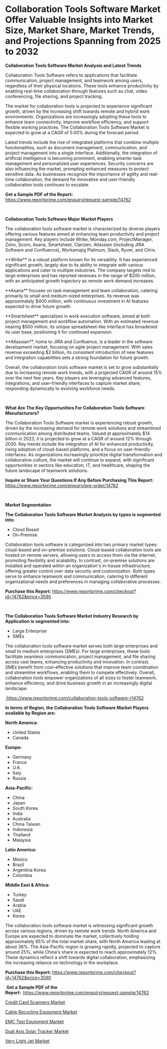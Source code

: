<p><h1>Collaboration Tools Software Market Offer Valuable Insights into Market Size, Market Share, Market Trends, and Projections Spanning from 2025 to 2032</h1></p><p><strong>Collaboration Tools Software Market Analysis and Latest Trends</strong></p>
<p><p>Collaboration Tools Software refers to applications that facilitate communication, project management, and teamwork among users, regardless of their physical locations. These tools enhance productivity by enabling real-time collaboration through features such as chat, video conferencing, file sharing, and project tracking. </p><p>The market for collaboration tools is projected to experience significant growth, driven by the increasing shift towards remote and hybrid work environments. Organizations are increasingly adopting these tools to enhance team connectivity, improve workflow efficiency, and support flexible working practices. The Collaboration Tools Software Market is expected to grow at a CAGR of 5.00% during the forecast period. </p><p>Latest trends include the rise of integrated platforms that combine multiple functionalities, such as document management, communication, and project management into a single interface. Additionally, the integration of artificial intelligence is becoming prominent, enabling smarter task management and personalized user experiences. Security concerns are also influencing the market, prompting enhanced measures to protect sensitive data. As businesses recognize the importance of agility and real-time collaboration, the demand for innovative and user-friendly collaboration tools continues to escalate.</p></p>
<p><strong>Get a Sample PDF of the Report:&nbsp;</strong> <a href="https://www.reportprime.com/enquiry/request-sample/14762?utm_campaign=2890&utm_medium=2&utm_source=Github&utm_content=ia&utm_term=20032025&utm_id=collaboration-tools-software">https://www.reportprime.com/enquiry/request-sample/14762</a></p>
<p>&nbsp;</p>
<p><strong>Collaboration Tools Software Major Market Players</strong></p>
<p><p>The collaboration tools software market is characterized by diverse players offering various features aimed at enhancing team productivity and project management. Key players include Wrike, Monday.com, ProjectManager, Zoho, Scoro, Asana, Smartsheet, Clarizen, Atlassian (including JIRA Software and Confluence), Workamajig Platinum, Slack, Ryver, and Citrix.</p><p>**Wrike** is a robust platform known for its versatility. It has experienced significant growth, largely due to its ability to integrate with various applications and cater to multiple industries. The company targets mid to large enterprises and has reported revenues in the range of $200 million, with an anticipated growth trajectory as remote work demand increases.</p><p>**Asana** focuses on task management and team collaboration, catering primarily to small and medium-sized enterprises. Its revenue was approximately $400 million, with continuous investment in AI features expected to drive future growth. </p><p>**Smartsheet** specializes in work execution software, aimed at both project management and workflow automation. With an estimated revenue nearing $500 million, its unique spreadsheet-like interface has broadened its user base, positioning it for continued expansion.</p><p>**Atlassian**, home to JIRA and Confluence, is a leader in the software development market, focusing on agile project management. With sales revenue exceeding $2 billion, its consistent introduction of new features and integration capabilities sets a strong foundation for future growth.</p><p>Overall, the collaboration tools software market is set to grow substantially due to increasing remote work trends, with a projected CAGR of around 15% over the next few years. Key players are leveraging advanced features, integrations, and user-friendly interfaces to capture market share, responding dynamically to evolving workforce needs.</p></p>
<p>&nbsp;</p>
<p><strong>What Are The Key Opportunities For Collaboration Tools Software Manufacturers?</strong></p>
<p><p>The Collaboration Tools Software market is experiencing robust growth, driven by the increasing demand for remote work solutions and streamlined communication among distributed teams. Valued at approximately $14 billion in 2023, it is projected to grow at a CAGR of around 12% through 2030. Key trends include the integration of AI for enhanced productivity, rising adoption of cloud-based platforms, and a focus on user-friendly interfaces. As organizations increasingly prioritize digital transformation and collaborative culture, the market will continue to expand, with significant opportunities in sectors like education, IT, and healthcare, shaping the future landscape of teamwork solutions.</p></p>
<p><strong>Inquire or Share Your Questions If Any Before Purchasing This Report:</strong> <a href="https://www.reportprime.com/enquiry/pre-order/14762?utm_campaign=2890&utm_medium=2&utm_source=Github&utm_content=ia&utm_term=20032025&utm_id=collaboration-tools-software">https://www.reportprime.com/enquiry/pre-order/14762</a></p>
<p>&nbsp;</p>
<p><strong>Market Segmentation</strong></p>
<p><strong>The Collaboration Tools Software Market Analysis by types is segmented into:</strong></p>
<p><ul><li>Cloud Based</li><li>On-Premise</li></ul></p>
<p><p>Collaboration tools software is categorized into two primary market types: cloud-based and on-premise solutions. Cloud-based collaboration tools are hosted on remote servers, allowing users to access them via the internet, promoting flexibility and scalability. In contrast, on-premise solutions are installed and operated within an organization's in-house infrastructure, offering greater control over data security and customization. Both types serve to enhance teamwork and communication, catering to different organizational needs and preferences in managing collaborative processes.</p></p>
<p><strong>Purchase this Report:&nbsp;</strong><a href="https://www.reportprime.com/checkout?id=14762&price=3590&utm_campaign=2890&utm_medium=2&utm_source=Github&utm_content=ia&utm_term=20032025&utm_id=collaboration-tools-software">https://www.reportprime.com/checkout?id=14762&price=3590</a></p>
<p>&nbsp;</p>
<p><strong>The Collaboration Tools Software Market Industry Research by Application is segmented into:</strong></p>
<p><ul><li>Large Enterprise</li><li>SMEs</li></ul></p>
<p><p>The collaboration tools software market serves both large enterprises and small to medium enterprises (SMEs). For large enterprises, these tools facilitate seamless communication, project management, and file sharing across vast teams, enhancing productivity and innovation. In contrast, SMEs benefit from cost-effective solutions that improve team coordination and streamline workflows, enabling them to compete effectively. Overall, collaboration tools empower organizations of all sizes to foster teamwork, enhance efficiency, and drive business growth in an increasingly digital landscape.</p></p>
<p><a href="https://www.reportprime.com/collaboration-tools-software-r14762?utm_campaign=2890&utm_medium=2&utm_source=Github&utm_content=ia&utm_term=20032025&utm_id=collaboration-tools-software">&nbsp;https://www.reportprime.com/collaboration-tools-software-r14762</a></p>
<p><strong>In terms of Region, the Collaboration Tools Software Market Players available by Region are:</strong></p>
<p>
    <p> <strong> North America: </strong>
        <ul>
            <li>United States</li>
            <li>Canada</li>
        </ul>
        </p> 
    <p> <strong> Europe: </strong>
        <ul>
            <li>Germany</li>
            <li>France</li>
            <li>U.K.</li>
            <li>Italy</li>
            <li>Russia</li>
        </ul>
        </p> 
    <p> <strong> Asia-Pacific: </strong>
        <ul>
            <li>China</li>
            <li>Japan</li>
            <li>South Korea</li>
            <li>India</li>
            <li>Australia</li>
            <li>China Taiwan</li>
            <li>Indonesia</li>
            <li>Thailand</li>
            <li>Malaysia</li>
        </ul>
        </p> 
    <p> <strong> Latin America: </strong>
        <ul>
            <li>Mexico</li>
            <li>Brazil</li>
            <li>Argentina Korea</li>
            <li>Colombia</li>
        </ul>
        </p> 
    <p> <strong> Middle East & Africa: </strong>
        <ul>
            <li>Turkey</li>
            <li>Saudi</li>
            <li>Arabia</li>
            <li>UAE</li>
            <li>Korea</li>
        </ul>
    </p>
    </p>
<p><p>The collaboration tools software market is witnessing significant growth across various regions, driven by remote work trends. North America and Europe are expected to dominate the market, collectively holding approximately 65% of the total market share, with North America leading at about 38%. The Asia-Pacific region is growing rapidly, projected to capture around 25%, while China's share is expected to reach approximately 12%. These dynamics reflect a shift towards digital collaboration, emphasizing the increasing reliance on technology in the workplace.</p></p>
<p><strong>Purchase this Report: </strong><a href="https://www.reportprime.com/checkout?id=14762&price=3590&utm_campaign=2890&utm_medium=2&utm_source=Github&utm_content=ia&utm_term=20032025&utm_id=collaboration-tools-software">https://www.reportprime.com/checkout?id=14762&price=3590</a></p>
<p>&nbsp;<strong>Get a Sample PDF of the Report:&nbsp;&nbsp;</strong><a href="https://www.reportprime.com/enquiry/request-sample/14762?utm_campaign=2890&utm_medium=2&utm_source=Github&utm_content=ia&utm_term=20032025&utm_id=collaboration-tools-software">https://www.reportprime.com/enquiry/request-sample/14762</a></p>
<p><strong></strong></p>
<p><p><a href="https://www.linkedin.com/pulse/credit-card-scanners-market-analysis-sizetrends-size-forecast-vak0e?utm_campaign=2890&utm_medium=2&utm_source=Github&utm_content=ia&utm_term=20032025&utm_id=collaboration-tools-software">Credit Card Scanners Market</a></p><p><a href="https://www.linkedin.com/pulse/regulatory-insights-cable-recycling-equipment-market-2025-2032-hrxve?utm_campaign=2890&utm_medium=2&utm_source=Github&utm_content=ia&utm_term=20032025&utm_id=collaboration-tools-software">Cable Recycling Equipment Market</a></p><p><a href="https://www.linkedin.com/pulse/forecasting-emc-test-equipment-market-2025-2032-report-technology-m5eee?utm_campaign=2890&utm_medium=2&utm_source=Github&utm_content=ia&utm_term=20032025&utm_id=collaboration-tools-software">EMC Test Equipment Market</a></p><p><a href="https://www.linkedin.com/pulse/market-analysis-fordual-axis-solar-tracker-marketwith-accurate-jnlle?utm_campaign=2890&utm_medium=2&utm_source=Github&utm_content=ia&utm_term=20032025&utm_id=collaboration-tools-software">Dual Axis Solar Tracker Market</a></p><p><a href="https://www.linkedin.com/pulse/very-light-jet-market-dynamics-58-cagr-growth-key-drivers-nlz9e?utm_campaign=2890&utm_medium=2&utm_source=Github&utm_content=ia&utm_term=20032025&utm_id=collaboration-tools-software">Very Light Jet Market</a></p></p>